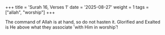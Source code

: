 +++
title = 'Surah 16, Verses 1'
date = '2025-08-27'
weight = 1
tags = ["allah", "worship"]
+++

The command of Allah is at hand, so do not hasten it. Glorified and Exalted is He above what they associate ˹with Him in worship˺!
